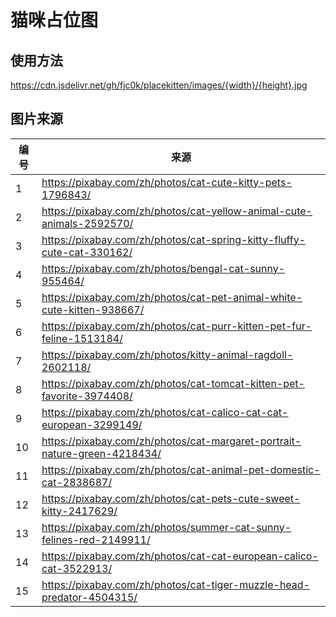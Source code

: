 # 猫咪占位图

## 使用方法

https://cdn.jsdelivr.net/gh/fjc0k/placekitten/images/{width}/{height}.jpg

## 图片来源

编号 | 来源
-----|--------------------------------------------------------------------------
1    | https://pixabay.com/zh/photos/cat-cute-kitty-pets-1796843/
2    | https://pixabay.com/zh/photos/cat-yellow-animal-cute-animals-2592570/
3    | https://pixabay.com/zh/photos/cat-spring-kitty-fluffy-cute-cat-330162/
4    | https://pixabay.com/zh/photos/bengal-cat-sunny-955464/
5    | https://pixabay.com/zh/photos/cat-pet-animal-white-cute-kitten-938667/
6    | https://pixabay.com/zh/photos/cat-purr-kitten-pet-fur-feline-1513184/
7    | https://pixabay.com/zh/photos/kitty-animal-ragdoll-2602118/
8    | https://pixabay.com/zh/photos/cat-tomcat-kitten-pet-favorite-3974408/
9    | https://pixabay.com/zh/photos/cat-calico-cat-cat-european-3299149/
10   | https://pixabay.com/zh/photos/cat-margaret-portrait-nature-green-4218434/
11   | https://pixabay.com/zh/photos/cat-animal-pet-domestic-cat-2838687/
12   | https://pixabay.com/zh/photos/cat-pets-cute-sweet-kitty-2417629/
13   | https://pixabay.com/zh/photos/summer-cat-sunny-felines-red-2149911/
14   | https://pixabay.com/zh/photos/cat-cat-european-calico-cat-3522913/
15   | https://pixabay.com/zh/photos/cat-tiger-muzzle-head-predator-4504315/